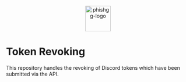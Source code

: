 <p align="center">

  <a target="_blank">
    <img alt="phishgg-logo" height="70" alt="Phish.gg Logo" src="https://cdn.phish.gg/logo.png"/>
  </a>
</p>

# Token Revoking

This repository handles the revoking of Discord tokens which have been submitted via the API.
